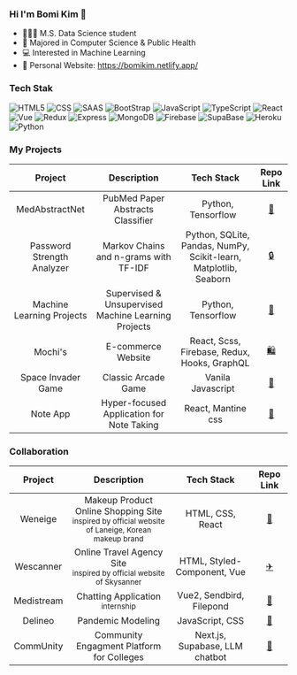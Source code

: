 ### Hi I'm Bomi Kim 👋

- 👩🏻‍💻 M.S. Data Science student
- 🏫 Majored in Computer Science & Public Health 
- 💻 Interested in Machine Learning 
- 💭 Personal Website: https://bomikim.netlify.app/

### Tech Stak 
![HTML5](https://img.shields.io/badge/HTML5-E34F26?style=flat-square&logo=html5&logoColor=white)
![CSS](https://img.shields.io/badge/-CSS3-007ACC?&style=flat-square&logo=css3&logoColor=white)
![SAAS](https://img.shields.io/badge/Sass-CC6699?style=flat-square&logo=sass&logoColor=white)
![BootStrap](https://img.shields.io/badge/Bootstrap-563D7C?style=flat-square&logo=bootstrap&logoColor=white)
![JavaScript](https://img.shields.io/badge/JavaScript-F7DF1E?style=flat-square&logo=javascript&logoColor=black)
![TypeScript](https://img.shields.io/badge/TypeScript-007ACC?style=flat-square&logo=typescript&logoColor=white)
![React](https://img.shields.io/badge/-React-222222?style=flat-square&logo=react)
![Vue](https://img.shields.io/badge/Vue.js-35495E?style=flat-square&logo=vue.js&logoColor=4FC08D)
![Redux](https://img.shields.io/badge/Redux-593D88?style=flat-square&logo=redux&logoColor=white)
![Express](https://img.shields.io/badge/Express.js-404D59?style=flat-square&logo=express&logoColor=white)
![MongoDB](https://img.shields.io/badge/MongoDB-4EA94B?style=flat-square&logo=mongodb&logoColor=white)
![Firebase](https://img.shields.io/badge/Firebase-039BE5?style=flat-square&logo=Firebase&logoColor=white)
![SupaBase](https://img.shields.io/badge/Supabase-181818?style=flat-square&logo=supabase&logoColor=white)
![Heroku](https://img.shields.io/badge/Heroku-430098?style=flat-square&logo=heroku&logoColor=white)
![Python](https://img.shields.io/badge/Python-3776AB?style=flat-square&logo=python&logoColor=white)


### My Projects
|Project|Description|Tech Stack|Repo Link|
|:---:|:---:|:---:|:---:|
|MedAbstractNet| PubMed Paper Abstracts Classifier |&nbsp; Python, Tensorflow &nbsp; |[📄](https://github.com/rlaqhalx/MedAbstractNet)|
|Password Strength Analyzer| Markov Chains and n-grams with TF-IDF |&nbsp; Python, SQLite, Pandas, NumPy, Scikit-learn, Matplotlib, Seaborn &nbsp; |[🔒](https://github.com/rlaqhalx/Password_Strength_Analyzer)|
|Machine Learning Projects| Supervised & Unsupervised Machine Learning Projects |&nbsp; Python, Tensorflow  &nbsp; |[🧠](https://github.com/rlaqhalx/machine_learning_study)|
|Mochi's|E-commerce Website| React, Scss, Firebase, Redux, Hooks, GraphQL | [🛍️](https://github.com/rlaqhalx/e-com-platform.git)|
|Space Invader Game|Classic Arcade Game| &nbsp; Vanila Javascript &nbsp; |[🚀](https://github.com/rlaqhalx/space-invaders-game.git)|
|Note App|Hyper-focused Application for Note Taking| React, Mantine css | [📝](https://github.com/rlaqhalx/note-app.git)|

### Collaboration
|Project|Description|Tech Stack|Repo Link|
|:---:|:---:|:---:|:---:|
|Weneige|Makeup Product Online Shopping Site <br><sub>inspired by official website of Laneige, Korean makeup brand</sub></br> |HTML, CSS, React|[💄](https://github.com/rlaqhalx/34-1st-Weneige-frontend)|
|Wescanner|Online Travel Agency Site <br><sub>inspired by official website of Skysanner</sub></br>|HTML, Styled-Component, Vue|[✈](https://github.com/rlaqhalx/34-2nd-Wescanner-frontend)|
|Medistream|Chatting Application <br><sub>internship</sub></br>|Vue2, Sendbird, Filepond|[💬](https://github.com/rlaqhalx/vue-sendbird-ui)|
|Delineo|Pandemic Modeling|JavaScript, CSS|[🦠](https://github.com/rlaqhalx/Delineo)|
|CommUnity|Community Engagment Platform for Colleges|Next.js, Supabase, LLM chatbot|[🏫](https://github.com/rlaqhalx/community)|

<!--
### Study
|Project|Tech Stack|Repo Link|
|:---:|:---:|:---:|
|Data Structure + Algorithm| &nbsp; Python &nbsp; |[💻](https://github.com/rlaqhalx/algorithm.git)|
|Leetcode| &nbsp; Python &nbsp; |[💡]()|
|Data Analysis| &nbsp; Python, Jupyter Notebook &nbsp; |[📊](https://github.com/rlaqhalx/data_science_study)|
|Machine Learning| &nbsp; Python, Jupyter Notebook, Google Colab  &nbsp; |[🧠](https://github.com/rlaqhalx/machine_learning_study)|
-->

<!--
**rlaqhalx/rlaqhalx** is a ✨ _special_ ✨ repository because its `README.md` (this file) appears on your GitHub profile.

Here are some ideas to get you started:

- 🔭 I’m currently working on ...
- 🌱 I’m currently learning ...
- 👯 I’m looking to collaborate on ...
- 🤔 I’m looking for help with ...
- 💬 Ask me about ...
- 📫 How to reach me: ...
- 😄 Pronouns: ...
- ⚡ Fun fact: ...
-->
